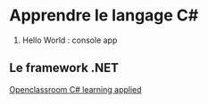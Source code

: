 # Apprendre le langage C# 

1. Hello World : console app


## Le framework .NET


[Openclassroom C# learning applied](https://openclassrooms.com/fr/courses/1526901-apprenez-a-developper-en-c?status=published)
